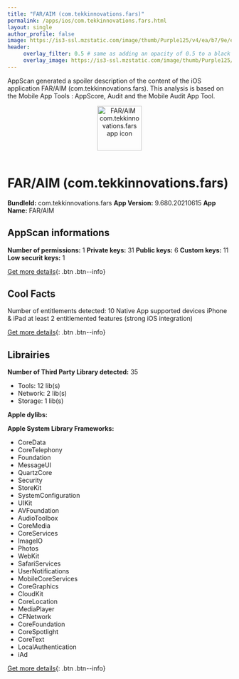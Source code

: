 ```yaml
---
title: "FAR/AIM (com.tekkinnovations.fars)"
permalink: /apps/ios/com.tekkinnovations.fars.html
layout: single
author_profile: false
image: https://is3-ssl.mzstatic.com/image/thumb/Purple125/v4/ea/b7/9e/eab79e14-bc5e-5d77-f740-8854e74bd044/AppIcon-0-1x_U007emarketing-0-7-0-85-220.png/512x512bb.jpg
header: 
     overlay_filter: 0.5 # same as adding an opacity of 0.5 to a black background
     overlay_image: https://is3-ssl.mzstatic.com/image/thumb/Purple125/v4/ea/b7/9e/eab79e14-bc5e-5d77-f740-8854e74bd044/AppIcon-0-1x_U007emarketing-0-7-0-85-220.png/512x512bb.jpg
---
```

AppScan generated a spoiler description of the content of the iOS application FAR/AIM (com.tekkinnovations.fars). This analysis is based on the Mobile App Tools : AppScore, Audit and the Mobile Audit App Tool.

  
  
<div style="text-align: center;"><img src="https://is3-ssl.mzstatic.com/image/thumb/Purple125/v4/ea/b7/9e/eab79e14-bc5e-5d77-f740-8854e74bd044/AppIcon-0-1x_U007emarketing-0-7-0-85-220.png/512x512bb.jpg" width="100" height="100" alt="FAR/AIM com.tekkinnovations.fars app icon"></div></br>
  
# FAR/AIM (com.tekkinnovations.fars)

**BundleId:** com.tekkinnovations.fars
**App Version:** 9.680.20210615
**App Name:** FAR/AIM


## AppScan informations 

**Number of permissions:** 1
**Private keys:** 31
**Public keys:** 6
**Custom keys:** 11
**Low securit keys:** 1
  
[Get more details](/pricing.html){: .btn .btn--info}

## Cool Facts

Number of entitlements detected: 10
Native App
supported devices iPhone & iPad
at least 2 entitlemented features (strong iOS integration)
  
[Get more details](/pricing.html){: .btn .btn--info}

## Librairies 
**Number of Third Party Library detected:** 35
- Tools: 12 lib(s)
- Network: 2 lib(s)
- Storage: 1 lib(s)

**Apple dylibs:**


**Apple System Library Frameworks:**
- CoreData
- CoreTelephony
- Foundation
- MessageUI
- QuartzCore
- Security
- StoreKit
- SystemConfiguration
- UIKit
- AVFoundation
- AudioToolbox
- CoreMedia
- CoreServices
- ImageIO
- Photos
- WebKit
- SafariServices
- UserNotifications
- MobileCoreServices
- CoreGraphics
- CloudKit
- CoreLocation
- MediaPlayer
- CFNetwork
- CoreFoundation
- CoreSpotlight
- CoreText
- LocalAuthentication
- iAd


  
[Get more details](/pricing.html){: .btn .btn--info}

